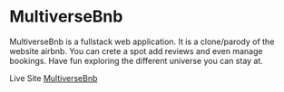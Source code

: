 # MultiverseBnb

MultiverseBnb is a fullstack web application. It is a clone/parody of the website airbnb. You can crete a spot add reviews and even manage bookings. Have fun exploring the different universe you can stay at.

Live Site [MultiverseBnb](https://air-bnb-mr42.onrender.com/)
